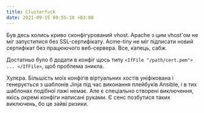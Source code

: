 ```yaml
---
title: Clusterfuck
date: 2021-09-15 09:55:10 +03:00
---
```


Був десь колись криво сконфігурований vhost. Apache з цим vhost'ом не міг запуститися без SSL-сертифікату. Acme-tiny не міг підписати новий сертифікат без працюючого веб-сервера. Все, капець, сабж.

Достатньо було б додати в конфіг щось типу `<IfFile "/path/cert.pem"> ... </IfFile>`, щоб проблема зникла.

Хулєра. Більшість моїх конфігів віртуальних хостів уніфікована і генерується з шаблонів Jinja під час виконання плейбуків Ansible, і в тих шаблонах подібної лажі немає. Але є спеціально створені виключення, якісь окремі конфіги написані руками. Є сенс позбутися таких виключень, бо це зайві ризики.
